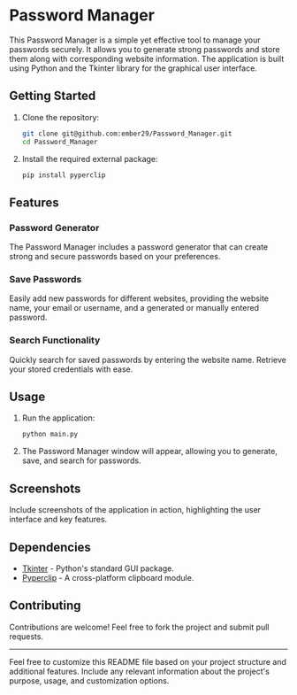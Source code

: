 # Password Manager

This Password Manager is a simple yet effective tool to manage your passwords securely. It allows you to generate strong passwords and store them along with corresponding website information. The application is built using Python and the Tkinter library for the graphical user interface.

## Getting Started

1. Clone the repository:

   ```bash
   git clone git@github.com:ember29/Password_Manager.git
   cd Password_Manager
   ```

2. Install the required external package:

   ```bash
   pip install pyperclip
   ```

## Features

### Password Generator

The Password Manager includes a password generator that can create strong and secure passwords based on your preferences.

### Save Passwords

Easily add new passwords for different websites, providing the website name, your email or username, and a generated or manually entered password.

### Search Functionality

Quickly search for saved passwords by entering the website name. Retrieve your stored credentials with ease.

## Usage

1. Run the application:

   ```bash
   python main.py
   ```

2. The Password Manager window will appear, allowing you to generate, save, and search for passwords.

## Screenshots

Include screenshots of the application in action, highlighting the user interface and key features.

## Dependencies

- [Tkinter](https://docs.python.org/3/library/tkinter.html) - Python's standard GUI package.
- [Pyperclip](https://pypi.org/project/pyperclip/) - A cross-platform clipboard module.

## Contributing

Contributions are welcome! Feel free to fork the project and submit pull requests.



---

Feel free to customize this README file based on your project structure and additional features. Include any relevant information about the project's purpose, usage, and customization options.
